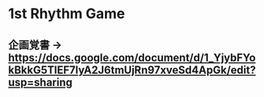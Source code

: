 # 1st Rhythm Game
## 企画覚書 -> https://docs.google.com/document/d/1_YjybFYokBkkG5TlEF7lyA2J6tmUjRn97xveSd4ApGk/edit?usp=sharing
